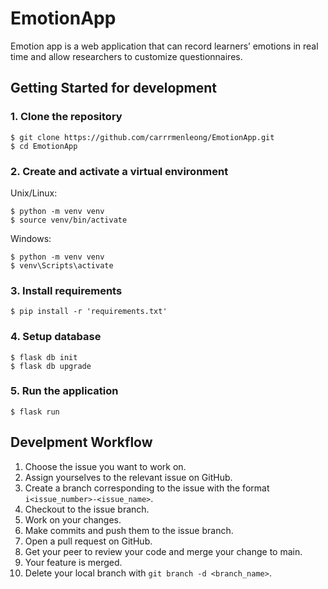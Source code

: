 # EmotionApp

Emotion app is a web application that can record learners’ emotions in real time and allow researchers to customize questionnaires.

## Getting Started for development

### 1. Clone the repository

```
$ git clone https://github.com/carrrmenleong/EmotionApp.git
$ cd EmotionApp
```

### 2. Create and activate a virtual environment

Unix/Linux:

```
$ python -m venv venv
$ source venv/bin/activate
```

Windows:

```
$ python -m venv venv
$ venv\Scripts\activate
```

### 3. Install requirements

```
$ pip install -r 'requirements.txt'
```

### 4. Setup database

```
$ flask db init
$ flask db upgrade
```

### 5. Run the application

```
$ flask run
```

## Develpment Workflow

1. Choose the issue you want to work on.
2. Assign yourselves to the relevant issue on GitHub.
3. Create a branch corresponding to the issue with the format `i<issue_number>-<issue_name>`.
4. Checkout to the issue branch.
5. Work on your changes.
6. Make commits and push them to the issue branch.
7. Open a pull request on GitHub.
8. Get your peer to review your code and merge your change to main.
9. Your feature is merged.
10. Delete your local branch with `git branch -d <branch_name>`.

